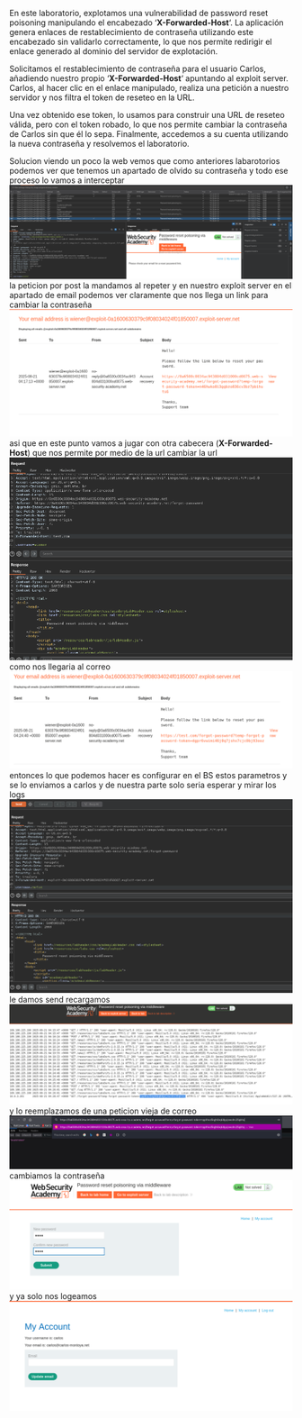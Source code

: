 En este laboratorio, explotamos una vulnerabilidad de password reset poisoning manipulando el encabezado ‘**X-Forwarded-Host**‘. La aplicación genera enlaces de restablecimiento de contraseña utilizando este encabezado sin validarlo correctamente, lo que nos permite redirigir el enlace generado al dominio del servidor de explotación.

Solicitamos el restablecimiento de contraseña para el usuario Carlos, añadiendo nuestro propio ‘**X-Forwarded-Host**‘ apuntando al exploit server. Carlos, al hacer clic en el enlace manipulado, realiza una petición a nuestro servidor y nos filtra el token de reseteo en la URL.

Una vez obtenido ese token, lo usamos para construir una URL de reseteo válida, pero con el token robado, lo que nos permite cambiar la contraseña de Carlos sin que él lo sepa. Finalmente, accedemos a su cuenta utilizando la nueva contraseña y resolvemos el laboratorio.

Solucion
viendo un poco la web vemos que como anteriores labarotorios podemos ver que tenemos un apartado de olvido su contraseña y todo ese proceso lo vamos a interceptar
![Pasted_image_20250820221835.png](/Imagenes/Pasted_image_20250820221835.png)
la peticion por post la mandamos al repeter
y en nuestro exploit server en el apartado de email podemos ver claramente que nos llega un link para cambiar la contraseña
![Pasted_image_20250820222125.png](/Imagenes/Pasted_image_20250820222125.png)
asi que en este punto vamos a jugar con otra cabecera (**X-Forwarded-Host**) que nos permite por medio de la url cambiar la url
![Pasted_image_20250820222456.png](/Imagenes/Pasted_image_20250820222456.png)
como nos llegaria al correo
![Pasted_image_20250820222522.png](/Imagenes/Pasted_image_20250820222522.png)
entonces lo que podemos hacer es configurar en el BS estos parametros y se lo enviamos a carlos y de nuestra parte solo seria esperar y mirar los logs
![Pasted_image_20250820222832.png](/Imagenes/Pasted_image_20250820222832.png)
le damos send
recargamos
![Pasted_image_20250820222906.png](/Imagenes/Pasted_image_20250820222906.png)
y lo reemplazamos de una peticion vieja de correo
![Pasted_image_20250820223010.png](/Imagenes/Pasted_image_20250820223010.png)
cambiamos la contraseña
![Pasted_image_20250820223043.png](/Imagenes/Pasted_image_20250820223043.png)
y ya solo nos logeamos
![Pasted_image_20250820223129.png](/Imagenes/Pasted_image_20250820223129.png)
